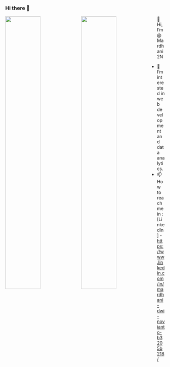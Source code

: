 ### Hi there 👋

<!-- -
Mardhani2N/Mardhani2N is a ✨ special ✨ repository because its `README.md` (this file) appears on your GitHub profile.
You can click the Preview link to take a look at your changes.
- -->

<img align="left" width="47%" src="https://github-readme-stats.vercel.app/api?username=Mardhani2N&show_icons=true&theme=radical">
<img align="left" width="47%" src="https://github-readme-stats.vercel.app/api/top-langs/?username=Mardhani2N&layout=compact">

👋 Hi, I’m @Mardhani2N
- 👀 I’m interested in web development and data analytics.
- 📫 How to reach me in : [LinkedIn] - https://www.linkedin.com/in/mardhani-dwi-novianto-b3205b218/

<!--- 
- 🌱 I’m currently learning ...
- 💞️ I’m looking to collaborate on ... 
--->

